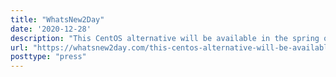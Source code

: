 ```yaml
---
title: "WhatsNew2Day"
date: '2020-12-28'
description: "This CentOS alternative will be available in the spring of 2021"
url: "https://whatsnew2day.com/this-centos-alternative-will-be-available-in-the-spring-of-2021/"
posttype: "press"
---
```

